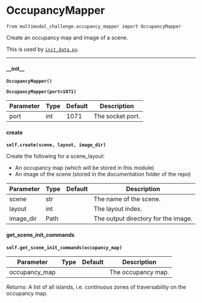 # OccupancyMapper

`from multimodal_challenge.occupancy_mapper import OccupancyMapper`

Create an occupancy map and image of a scene.

This is used by [`init_data.py`](../dataset/init_data.md).

***

#### \_\_init\_\_

**`OccupancyMapper()`**

**`OccupancyMapper(port=1071)`**

| Parameter | Type | Default | Description |
| --- | --- | --- | --- |
| port |  int  | 1071 | The socket port. |

#### create

**`self.create(scene, layout, image_dir)`**

Create the following for a scene_layout:

- An occupancy map (which will be stored in this module)
- An image of the scene (stored in the documentation folder of the repo)

| Parameter | Type | Default | Description |
| --- | --- | --- | --- |
| scene |  str |  | The name of the scene. |
| layout |  int |  | The layout index. |
| image_dir |  Path |  | The output directory for the image. |

#### get_scene_init_commands

**`self.get_scene_init_commands(occupancy_map)`**


| Parameter | Type | Default | Description |
| --- | --- | --- | --- |
| occupancy_map |  |  | The occupancy map. |

_Returns:_  A list of all islands, i.e. continuous zones of traversability on the occupancy map.

